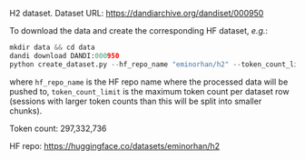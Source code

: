 H2 dataset. Dataset URL: https://dandiarchive.org/dandiset/000950

To download the data and create the corresponding HF dataset, *e.g.*:
```python
mkdir data && cd data
dandi download DANDI:000950
python create_dataset.py --hf_repo_name "eminorhan/h2" --token_count_limit 10_000_000
```
where `hf_repo_name` is the HF repo name where the processed data will be pushed to, `token_count_limit` is the maximum token count per dataset row (sessions with larger token counts than this will be split into smaller chunks).

Token count: 297,332,736

HF repo: https://huggingface.co/datasets/eminorhan/h2
